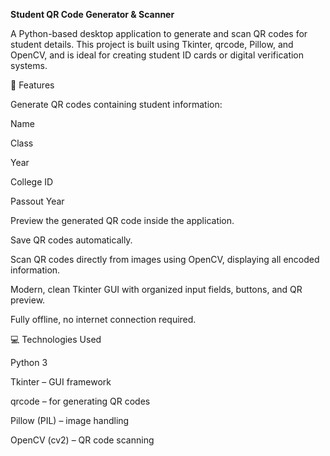 **Student QR Code Generator & Scanner**

A Python-based desktop application to generate and scan QR codes for student details. This project is built using Tkinter, qrcode, Pillow, and OpenCV, and is ideal for creating student ID cards or digital verification systems.

📝 Features

Generate QR codes containing student information:

Name

Class

Year

College ID

Passout Year

Preview the generated QR code inside the application.

Save QR codes automatically.

Scan QR codes directly from images using OpenCV, displaying all encoded information.

Modern, clean Tkinter GUI with organized input fields, buttons, and QR preview.

Fully offline, no internet connection required.

💻 Technologies Used

Python 3

Tkinter – GUI framework

qrcode – for generating QR codes

Pillow (PIL) – image handling

OpenCV (cv2) – QR code scanning
